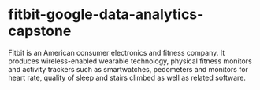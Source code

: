 # fitbit-google-data-analytics-capstone
Fitbit is an American consumer electronics and fitness company. It produces wireless-enabled wearable technology, physical fitness monitors and activity trackers such as smartwatches, pedometers and monitors for heart rate, quality of sleep and stairs climbed as well as related software.

